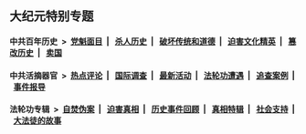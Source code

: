 ## 大纪元特别专题

#### 中共百年历史 &nbsp;>&nbsp; [党魁面目](indexes/nf1176107/README.md?07260430) &nbsp;| &nbsp; [杀人历史](indexes/nf1176106/README.md?07260430) &nbsp;| &nbsp; [破坏传统和道德](indexes/nf1176106/README.md?07260430) &nbsp;| &nbsp; [迫害文化精英](indexes/nf1176111/README.md?07260430) &nbsp;| &nbsp; [篡改历史](indexes/nf1176115/README.md?07260430) &nbsp;| &nbsp; [卖国](indexes/nf1176117/README.md?07260430) 

#### 中共活摘器官 &nbsp;>&nbsp; [热点评论](indexes/nf5879/README.md?07260430) &nbsp;| &nbsp; [国际调查](indexes/nf5947/README.md?07260430) &nbsp;| &nbsp; [最新活动](indexes/nf5883/README.md?07260430) &nbsp;| &nbsp; [法轮功遭遇](indexes/nf5881/README.md?07260430) &nbsp;| &nbsp; [追查案例](indexes/nf5880/README.md?07260430) &nbsp;| &nbsp; [事件报导](indexes/nf5877/README.md?07260430) 

#### 法轮功专辑 &nbsp;>&nbsp; [自焚伪案](indexes/nf5562/README.md?07260430) &nbsp;| &nbsp; [迫害真相](indexes/nf4379/README.md?07260430) &nbsp;| &nbsp; [历史事件回顾](indexes/nf5793/README.md?07260430) &nbsp;| &nbsp; [真相特辑](indexes/nf4389/README.md?07260430) &nbsp;| &nbsp; [社会支持](indexes/nf4386/README.md?07260430) &nbsp;| &nbsp; [大法徒的故事](indexes/nf1147481/README.md?07260430) 


